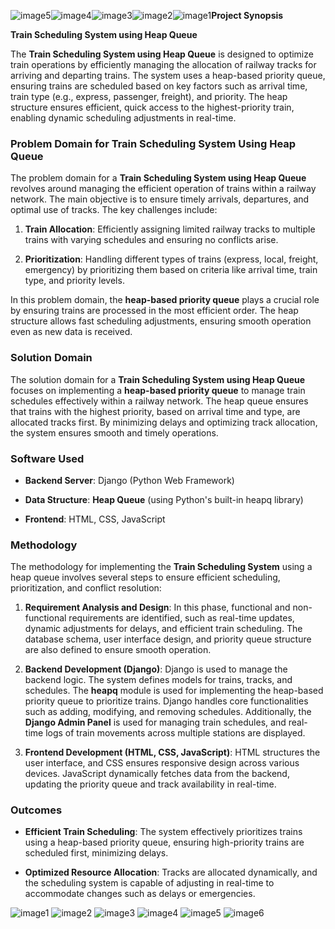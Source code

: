 ![image5](https://github.com/user-attachments/assets/1d9d2f3c-cb43-4e53-b294-707ec24b5892)![image4](https://github.com/user-attachments/assets/856ce7f7-07d0-473b-8209-5ee0c248ab3a)![image3](https://github.com/user-attachments/assets/de8f7dcb-3316-4f41-9689-c463c8cfeecd)![image2](https://github.com/user-attachments/assets/bc23cddc-9cc1-4a5f-aa55-63558fbe0be5)![image1](https://github.com/user-attachments/assets/471c3e80-836f-47ff-a8c4-a2acc9d3c10f)**Project Synopsis**

**Train Scheduling System using Heap Queue**

The **Train Scheduling System using Heap Queue** is designed to optimize
train operations by efficiently managing the allocation of railway
tracks for arriving and departing trains. The system uses a heap-based
priority queue, ensuring trains are scheduled based on key factors such
as arrival time, train type (e.g., express, passenger, freight), and
priority. The heap structure ensures efficient, quick access to the
highest-priority train, enabling dynamic scheduling adjustments in
real-time.

### **Problem Domain for Train Scheduling System Using Heap Queue**

The problem domain for a **Train Scheduling System using Heap Queue**
revolves around managing the efficient operation of trains within a
railway network. The main objective is to ensure timely arrivals,
departures, and optimal use of tracks. The key challenges include:

1.  **Train Allocation**: Efficiently assigning limited railway tracks
     to multiple trains with varying schedules and ensuring no
     conflicts arise.

2.  **Prioritization**: Handling different types of trains (express,
     local, freight, emergency) by prioritizing them based on criteria
     like arrival time, train type, and priority levels.

In this problem domain, the **heap-based priority queue** plays a
crucial role by ensuring trains are processed in the most efficient
order. The heap structure allows fast scheduling adjustments, ensuring
smooth operation even as new data is received.

### 

### 

### **Solution Domain**

The solution domain for a **Train Scheduling System using Heap Queue**
focuses on implementing a **heap-based priority queue** to manage train
schedules effectively within a railway network. The heap queue ensures
that trains with the highest priority, based on arrival time and type,
are allocated tracks first. By minimizing delays and optimizing track
allocation, the system ensures smooth and timely operations.

### **Software Used**

-   **Backend Server**: Django (Python Web Framework)

-   **Data Structure**: **Heap Queue** (using Python's built-in heapq library)

-   **Frontend**: HTML, CSS, JavaScript

### **Methodology**

The methodology for implementing the **Train Scheduling System** using a
heap queue involves several steps to ensure efficient scheduling,
prioritization, and conflict resolution:

1.  **Requirement Analysis and Design**: In this phase, functional and
     non-functional requirements are identified, such as real-time
     updates, dynamic adjustments for delays, and efficient train
     scheduling. The database schema, user interface design, and
     priority queue structure are also defined to ensure smooth
     operation.

2.  **Backend Development (Django)**: Django is used to manage the
     backend logic. The system defines models for trains, tracks, and
     schedules. The **heapq** module is used for implementing the
     heap-based priority queue to prioritize trains. Django handles
     core functionalities such as adding, modifying, and removing
     schedules. Additionally, the **Django Admin Panel** is used for
     managing train schedules, and real-time logs of train movements
     across multiple stations are displayed.

3.  **Frontend Development (HTML, CSS, JavaScript)**: HTML structures
     the user interface, and CSS ensures responsive design across
     various devices. JavaScript dynamically fetches data from the
     backend, updating the priority queue and track availability in
     real-time.

### **Outcomes**

-   **Efficient Train Scheduling**: The system effectively prioritizes
     trains using a heap-based priority queue, ensuring high-priority
     trains are scheduled first, minimizing delays.

-   **Optimized Resource Allocation**: Tracks are allocated dynamically,
     and the scheduling system is capable of adjusting in real-time to
     accommodate changes such as delays or emergencies.


![image1](https://github.com/user-attachments/assets/63d370d4-359d-4818-8e3b-ec3e73b71a16)
![image2](https://github.com/user-attachments/assets/b3531a8e-e75a-47e8-b881-f88189d56551)
![image3](https://github.com/user-attachments/assets/348c8d4d-842b-49d3-b607-8b147337bd9d)
![image4](https://github.com/user-attachments/assets/35f5c4b0-3be8-48db-9cc7-3aa779cced3e)
![image5](https://github.com/user-attachments/assets/90dc9bb3-a549-49cf-a65c-49c12e81c5b1)
![image6](https://github.com/user-attachments/assets/88ee7849-0c81-400a-ada4-408702e1b554)


